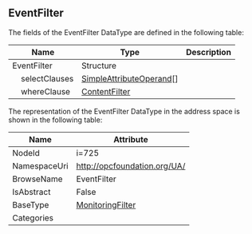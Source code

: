 <!-- datatype -->
## EventFilter
  
<!-- end of description -->
The fields of the EventFilter DataType are defined in the following table:  

|Name|Type|Description|
|---|---|---|
|EventFilter|Structure||
|&nbsp;&nbsp;&nbsp;&nbsp;selectClauses|[SimpleAttributeOperand](../../DataTypes/SimpleAttributeOperand/readme.md)[]||
|&nbsp;&nbsp;&nbsp;&nbsp;whereClause|[ContentFilter](../../DataTypes/ContentFilter/readme.md)||

The representation of the EventFilter DataType in the address space is shown in the following table:  

|Name|Attribute|
|---|---|
|NodeId|i=725|
|NamespaceUri|http://opcfoundation.org/UA/|
|BrowseName|EventFilter|
|IsAbstract|False|
|BaseType|[MonitoringFilter](../../DataTypes/MonitoringFilter/readme.md)|
|Categories||

